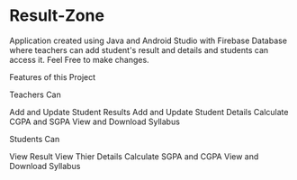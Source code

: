 # Result-Zone
Application created using Java and Android Studio with Firebase Database where teachers can add student's result and details and students can access it. Feel Free to make changes.

Features of this Project

Teachers Can

Add and Update Student Results
Add and Update Student Details
Calculate CGPA and SGPA
View and Download Syllabus

Students Can

View Result
View Thier Details 
Calculate SGPA and CGPA
View and Download Syllabus

